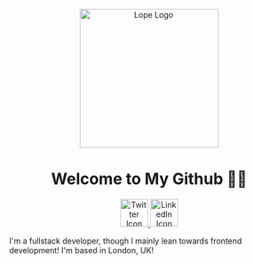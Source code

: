 <p align="center">
  <a href="https://www.lopeariyo.dev/ ">
    <img alt="Lope Logo" src="https://pbs.twimg.com/profile_images/1248697046883762176/A80erP3V_400x400.png" width="250" />
  </a>

</p>

<h1 align="center" >Welcome to My Github 👋🏾</h1>

<section align="center">

<a href="https://twitter.com/lopeariyodev">
    <img alt="Twitter Icon" src="https://cdn4.iconfinder.com/data/icons/a-s-social-set/256/twitter-512.png" width="50" />
  </a>
    <a href="https://www.linkedin.com/in/lopeariyo/">
    <img alt="LinkedIn Icon" src="https://cdn4.iconfinder.com/data/icons/a-s-social-set/256/linkedin-512.png" width="50" />
  </a>

</section>

<p> I'm a fullstack developer, though I mainly lean towards frontend development! I'm based in London, UK!</p>

<!--
**LopeAriyo/LopeAriyo** is a ✨ _special_ ✨ repository because its `README.md` (this file) appears on your GitHub profile.

Here are some ideas to get you started:

- 🔭 I’m currently working on ...
- 🌱 I’m currently learning ...
- 👯 I’m looking to collaborate on ...
- 🤔 I’m looking for help with ...
- 💬 Ask me about ...
- 📫 How to reach me: ...
- 😄 Pronouns: ...
- ⚡ Fun fact: ...
-->
